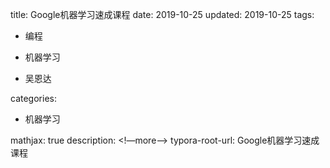title: Google机器学习速成课程
date: 2019-10-25
updated: 2019-10-25
tags:

 - 编程
 
 - 机器学习
 
 - 吴恩达
 
categories:

 - 机器学习
 
mathjax: true
description: <!—more—->
typora-root-url: Google机器学习速成课程